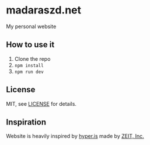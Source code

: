 # madaraszd.net
My personal website

## How to use it

1. Clone the repo
2. `npm install`
3. `npm run dev`

## License
MIT, see [LICENSE](LICENSE) for details.

## Inspiration
Website is heavily inspired by [hyper.is](https://hyper.is) made by [ZEIT, Inc.](https://zeit.co/)
